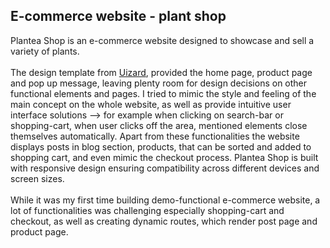 <h2>E-commerce website - plant shop</h2>

Plantea Shop is an e-commerce website designed to showcase and sell a variety of plants.<br></br> 
The design template from <a href="https://app.uizard.io/templates/O4Q0AGM8ZruJw9GpR5YQ?_gl=1*r55hdo*_ga*MTgwNzYxODk1MC4xNjgzMTE1NTQ5*_ga_FV1FRPC5G4*MTY4MzQ0OTg1NS4xMS4xLjE2ODM0NTE5NzMuNTAuMC4w"
target="_blank"> Uizard</a>, provided the home page, product page and pop up message, leaving plenty room for design decisions on other functional elements and pages. I tried to mimic the style and feeling of the main concept on the whole website, as well as provide intuitive user interface solutions --> for example when clicking on search-bar or shopping-cart, when user clicks off the area, mentioned elements close themselves automatically. Apart from these functionalities the website displays posts in blog section, products, that can be sorted and added to shopping cart, and even mimic the checkout process. Plantea Shop is built with responsive design ensuring compatibility across different devices and screen sizes. <br></br>While it was my first time building demo-functional e-commerce website, a lot of functionalities was challenging especially shopping-cart and checkout, as well as creating dynamic routes, which render post page and product page.
